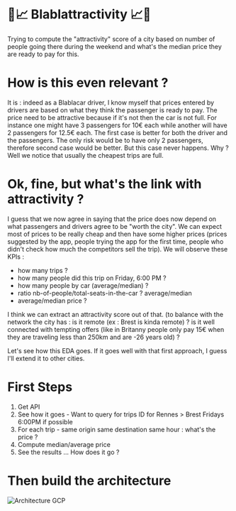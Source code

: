 # 🚗📈 Blablattractivity 📈🚗
Trying to compute the "attractivity" score of a city based on number of people going there during the weekend and what's the median price they are ready to pay for this. 

# How is this even relevant ?
It is : indeed as a Blablacar driver, I know myself that prices entered by drivers are based on what they think the passenger is ready to pay. The price need to be attractive because if it's not then the car is not full. For instance one might have 3 passengers for 10€ each while another will have 2 passengers for 12.5€ each. The first case is better for both the driver and the passengers. The only risk would be to have only 2 passengers, therefore second case would be better. But this case never happens. Why ? Well we notice that usually the cheapest trips are full. 

# Ok, fine, but what's the link with attractivity ?
I guess that we now agree in saying that the price does now depend on what passengers and drivers agree to be "worth the city". We can expect most of prices to be really cheap and then have some higher prices (prices suggested by the app, people trying the app for the first time, people who didn't check how much the competitors sell the trip). We will observe these KPIs : 

 - how many trips ?
 - how many people did this trip on Friday, 6:00 PM ?
 - how many people by car (average/median) ?
 - ratio nb-of-people/total-seats-in-the-car ? average/median
 - average/median price ?
 
 I think we can extract an attractivity score out of that. (to balance with the network the city has : is it remote (ex : Brest is kinda remote) ? is it well connected with tempting offers (like in Britanny people only pay 15€ when they are traveling less than 250km and are -26 years old) ?
 
 Let's see how this EDA goes. If it goes well with that first approach, I guess I'll extend it to other cities. 


# First Steps
1) Get API
2) See how it goes - Want to query for trips ID for Rennes > Brest Fridays 6:00PM if possible
3) For each trip - same origin same destination same hour : what's the price ?
4) Compute median/average price
5) See the results ... How does it go ?

# Then build the architecture
![Architecture GCP](https://github.com/GHCamille/blablattractivity/blob/master/Pictures/GoogleCloudArc.png)
